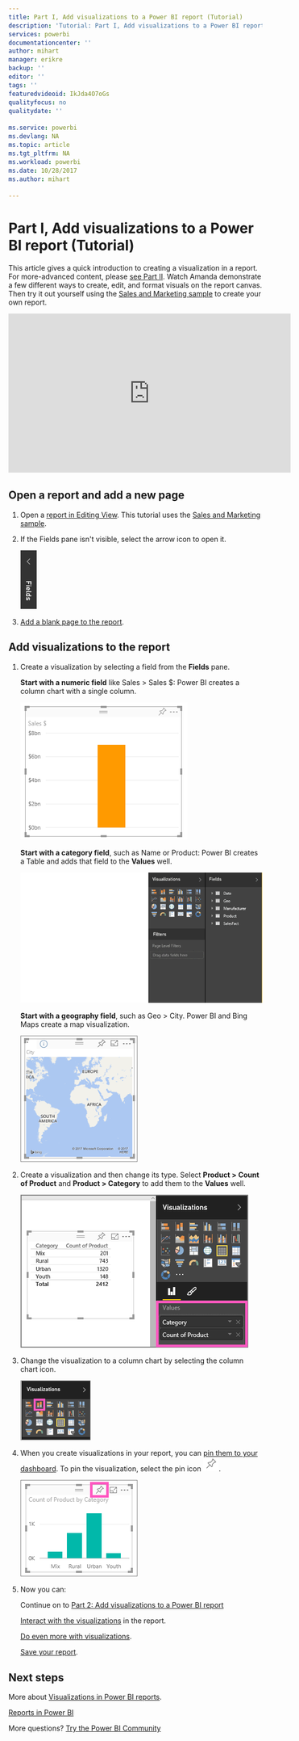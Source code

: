 ```yaml
---
title: Part I, Add visualizations to a Power BI report (Tutorial)
description: 'Tutorial: Part I, Add visualizations to a Power BI report'
services: powerbi
documentationcenter: ''
author: mihart
manager: erikre
backup: ''
editor: ''
tags: ''
featuredvideoid: IkJda4O7oGs
qualityfocus: no
qualitydate: ''

ms.service: powerbi
ms.devlang: NA
ms.topic: article
ms.tgt_pltfrm: NA
ms.workload: powerbi
ms.date: 10/28/2017
ms.author: mihart

---
```

# Part I, Add visualizations to a Power BI report (Tutorial)
This article gives a quick introduction to creating a visualization in a report.  For more-advanced content, please [see Part II](powerbi-service-add-visualizations-to-a-report-ii.md). Watch Amanda demonstrate a few different ways to create, edit, and format visuals on the report canvas. Then try it out yourself using the [Sales and Marketing sample](powerbi-sample-datasets.md) to create your own report.

<iframe width="560" height="315" src="https://www.youtube.com/embed/IkJda4O7oGs" frameborder="0" allowfullscreen></iframe>


## Open a report and add a new page
1. Open a [report in Editing View](powerbi-service-go-from-reading-view-to-editing-view.md). This tutorial uses the [Sales and Marketing sample](powerbi-sample-datasets.md).
2. If the Fields pane isn't visible, select the arrow icon to open it. 
   
   ![](media/powerbi-service-add-visualizations-to-a-report-i/pbi_Nancy_FieldsFiltersArrow.png)
3. [Add a blank page to the report](power-bi-report-add-page.md).

## Add visualizations to the report
1. Create a visualization by selecting a field from the **Fields** pane.  
   
   **Start with a numeric field** like Sales > Sales $: Power BI creates a column chart with a single column.
   
   ![](media/powerbi-service-add-visualizations-to-a-report-i/PBI_OneColChart.png)
   
   **Start with a category field**, such as Name or Product: Power BI creates a Table and adds that field to the **Values** well.
   
   ![](media/powerbi-service-add-visualizations-to-a-report-i/PBI_Agif_CreateChart3.gif)
   
   **Start with a geography field**, such as Geo > City. Power BI and Bing Maps create a map visualization.
   
   ![](media/powerbi-service-add-visualizations-to-a-report-i/power-bi-map.png)
2. Create a visualization and then change its type. Select **Product > Count of Product** and **Product > Category** to add them to the **Values** well.
   
   ![](media/powerbi-service-add-visualizations-to-a-report-i/part1table1.png)
3. Change the visualization to a column chart by selecting the column chart icon.
   
   ![](media/powerbi-service-add-visualizations-to-a-report-i/part1ConvertToColumn.png)
4. When you create visualizations in your report, you can [pin them to your dashboard](powerbi-service-pin-a-tile-to-a-dashboard-from-a-report.md). To pin the visualization, select the pin icon ![](media/powerbi-service-add-visualizations-to-a-report-i/pinNoOutline.png).
   
   ![](media/powerbi-service-add-visualizations-to-a-report-i/part1Pin1.png)
5. Now you can:
   
   Continue on to [Part 2: Add visualizations to a Power BI report](powerbi-service-add-visualizations-to-a-report-ii.md)
   
   [Interact with the visualizations](powerbi-service-interact-with-a-report-in-reading-view.md) in the report.
   
   [Do even more with visualizations](powerbi-service-visualizations-for-reports.md).
   
   [Save your report](powerbi-service-save-a-report.md).

## Next steps
More about [Visualizations in Power BI reports](powerbi-service-visualizations-for-reports.md).

[Reports in Power BI](powerbi-service-reports.md)

More questions? [Try the Power BI Community](http://community.powerbi.com/)

